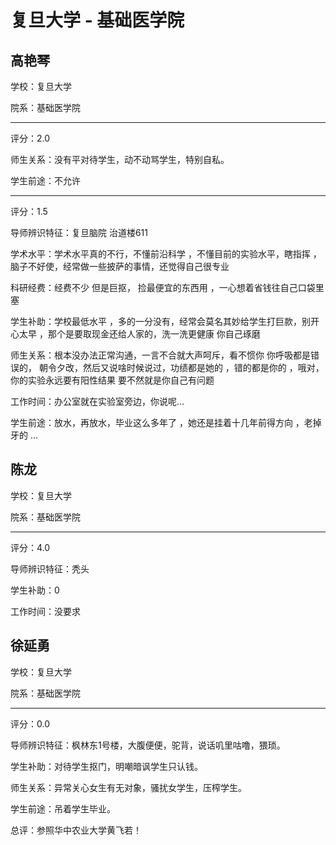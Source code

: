 # 复旦大学 - 基础医学院

## 高艳琴

学校：复旦大学

院系：基础医学院

* * *

评分：2.0

师生关系：没有平对待学生，动不动骂学生，特别自私。

学生前途：不允许

* * *

评分：1.5

导师辨识特征：复旦脑院 治道楼611

学术水平：学术水平真的不行，不懂前沿科学 ，不懂目前的实验水平，瞎指挥 ，脑子不好使，经常做一些披萨的事情，还觉得自己很专业

科研经费：经费不少 但是巨抠， 捡最便宜的东西用 ，一心想着省钱往自己口袋里塞

学生补助：学校最低水平 ，多的一分没有，经常会莫名其妙给学生打巨款，别开心太早 ，那个是要取现金还给人家的，洗一洗更健康 你自己琢磨

师生关系：根本没办法正常沟通，一言不合就大声呵斥，看不惯你 你呼吸都是错误的， 朝令夕改，然后又说啥时候说过，功绩都是她的 ，错的都是你的 ，哦对，你的实验永远要有阳性结果 要不然就是你自己有问题

工作时间：办公室就在实验室旁边，你说呢…

学生前途：放水，再放水，毕业这么多年了 ，她还是挂着十几年前得方向 ，老掉牙的 …

## 陈龙

学校：复旦大学

院系：基础医学院

* * *

评分：4.0

导师辨识特征：秃头

学生补助：0

工作时间：没要求



## 徐延勇

学校：复旦大学

院系：基础医学院

* * *

评分：0.0

导师辨识特征：枫林东1号楼，大腹便便，驼背，说话叽里咕噜，猥琐。

学生补助：对待学生抠门，明嘲暗讽学生只认钱。

师生关系：异常关心女生有无对象，骚扰女学生，压榨学生。

学生前途：吊着学生毕业。

总评：参照华中农业大学黄飞若！
